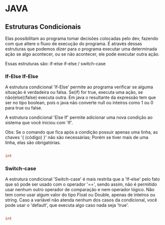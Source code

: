 # JAVA

## Estruturas Condicionais

Elas possibilitam ao programa tomar decisões colocadas pelo dev, fazendo com que altere o fluxo de execução do programa. É através dessas estruturas que podemos dizer para o programa executar uma determinada ação se algo acontecer, ou se não acontecer, ele pode executar outra ação.

Essas estruturas são: if-else if-else / switch-case

### If-Else If-Else

A estrutura condicional 'If-Else' permite ao programa verificar se alguma situação é verdadeira ou falsa. Se(if) for true, executa uma ação, se não(else)(false) executa outra. Em java o resultante da expressão tem que ser no tipo boolean, pois o java não converte null ou inteiros como 1 ou 0 para true ou false.

A estrutura condicional 'Else If' permite adicionar uma nova condição ao sistema que você iniciou com 'If'.

Obs: Se o comando que fica após a condição possuir apenas uma linha, as chaves '{ (código) }' não são necessárias; Porém se tiver mais de uma linha, elas são obrigatórias.

```java

int 

```

### Switch-case

A estrutura condicional 'Switch-case' é mais restrita que a 'If-else' pelo fato que só pode ser usado com o operador '==', sendo assim, não é permitido usar nenhum outro operador de comparação e nem operador lógico. Não tem como usar algum valor do tipo Float ou Double, apenas de inteiros ou string. Caso a variável não atenda nenhum dos casos da condicional, você pode usar o 'default', que executa algo caso nada seja 'true'.

```java

int 

```
